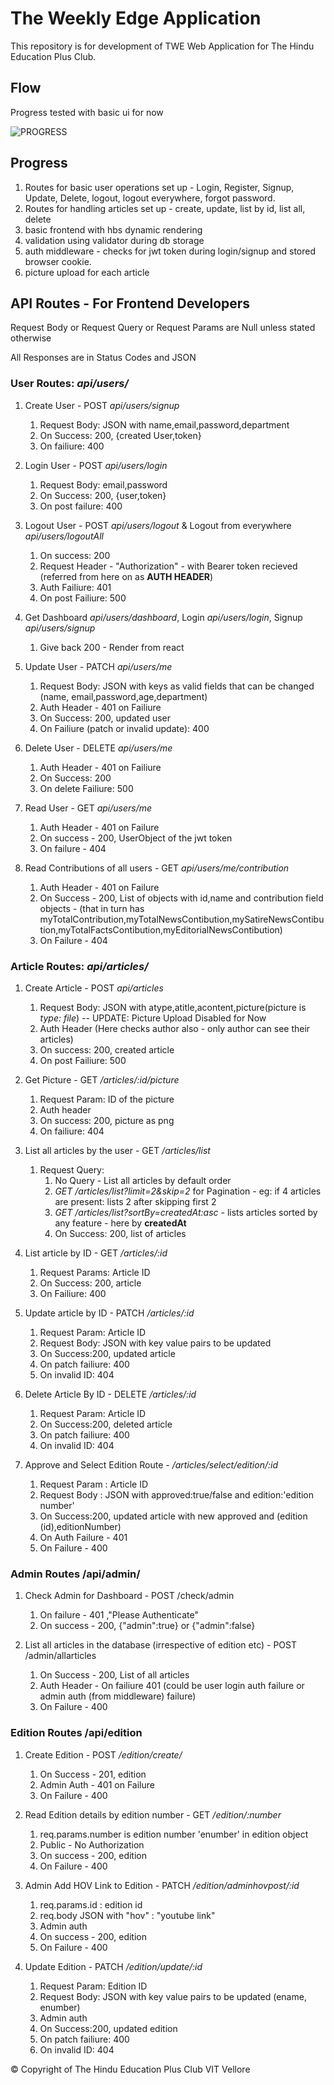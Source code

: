 # The Weekly Edge Application

This repository is for development of TWE Web Application for The Hindu Education Plus Club. 

## Flow

Progress tested with basic ui for now

![PROGRESS](./images/backendProgress3.png)

## Progress

1. Routes for basic user operations set up - Login, Register, Signup, Update, Delete, logout, logout everywhere, forgot password.
2. Routes for handling articles set up - create, update, list by id, list all, delete
3. basic frontend with hbs dynamic rendering
4. validation using validator during db storage
5. auth middleware - checks for jwt token during login/signup and stored browser cookie.
6. picture upload for each article

## API Routes - For Frontend Developers

Request Body or Request Query or Request Params are Null unless stated otherwise

All Responses are in Status Codes and JSON

### User Routes: *api/users/*

1. Create User - POST *api/users/signup*
   1. Request Body: JSON with name,email,password,department
   2. On Success: 200, {created User,token}
   3. On failiure: 400


2. Login User - POST *api/users/login*
   1. Request Body: email,password
   2. On Success: 200, {user,token}
   3. On post failure: 400


3. Logout User - POST *api/users/logout* & Logout from everywhere *api/users/logoutAll*
   1. On success: 200
   2. Request Header - "Authorization" - with Bearer token recieved (referred from here on as **AUTH HEADER**)
   3. Auth Failiure: 401
   4. On post Failiure: 500

4. Get Dashboard *api/users/dashboard*, Login *api/users/login*, Signup *api/users/signup*
   1. Give back 200 - Render from react

5. Update User - PATCH *api/users/me*
   1. Request Body: JSON with keys as valid fields that can be changed (name, email,password,age,department)
   2. Auth Header - 401 on Failiure
   3. On Success: 200, updated user
   4. On Failiure (patch or invalid update): 400

6. Delete User - DELETE *api/users/me*
   1. Auth Header - 401 on Failiure
   2. On Success: 200
   3. On delete Failiure: 500

7. Read User - GET *api/users/me*
   1. Auth Header - 401 on Failure
   2. On success - 200, UserObject of the jwt token
   3. On failure - 404

8. Read Contributions of all users - GET *api/users/me/contribution*
   1. Auth Header - 401 on Failure
   2. On Success - 200, List of objects with id,name and contribution field objects - (that in turn has myTotalContribution,myTotalNewsContibution,mySatireNewsContibution,myTotalFactsContibution,myEditorialNewsContibution)
   3. On Failure - 404

### Article Routes: *api/articles/*

1. Create Article - POST *api/articles*
   1. Request Body: JSON with atype,atitle,acontent,picture(picture is *type: file*) -- UPDATE: Picture Upload Disabled for Now
   2. Auth Header (Here checks author also - only author can see their articles)
   3. On success: 200, created article
   4. On post Failiure: 500

2. Get Picture - GET */articles/:id/picture*
   1. Request Param: ID of the picture
   2. Auth header
   3. On success: 200, picture as png
   4. On failiure: 404

3. List all articles by the user - GET */articles/list*
   1. Request Query:
      1. No Query - List all articles by default order
      2. *GET /articles/list?limit=2&skip=2* for Pagination - eg: if 4 articles are present: lists 2 after skipping first 2
      3. *GET /articles/list?sortBy=createdAt:asc* - lists articles sorted by any feature - here by **createdAt**
      4. On Success: 200, list of articles

4. List article by ID - GET */articles/:id*
   1. Request Params: Article ID
   2. On Success: 200, article
   3. On Failiure: 400

5. Update article by ID - PATCH */articles/:id*
   1. Request Param: Article ID
   2. Request Body: JSON with key value pairs to be updated 
   3. On Success:200, updated article
   4. On patch failiure: 400
   5. On invalid ID: 404

6. Delete Article By ID - DELETE */articles/:id*
   1. Request Param: Article ID
   2. On Success:200, deleted article
   3. On patch failiure: 400
   4. On invalid ID: 404

7. Approve and Select Edition Route - */articles/select/edition/:id*
   1. Request Param : Article ID
   2. Request Body : JSON with approved:true/false and edition:'edition number'
   3. On Success:200, updated article with new approved and (edition (id),editionNumber)
   4. On Auth Failure - 401
   5. On Failure - 400
   
### Admin Routes /api/admin/

   1. Check Admin for Dashboard - POST /check/admin
      1. On failure - 401 ,"Please Authenticate"
      2. On success - 200, {"admin":true} or {"admin":false}

   2. List all articles in the database (irrespective of edition etc) - POST /admin/allarticles
      1. On Success - 200, List of all articles
      2. Auth Header - On failiure 401 (could be user login auth failure or admin auth (from middleware) failure)
      3. On Failure - 400
   

### Edition Routes /api/edition

1. Create Edition - POST */edition/create/*
   1. On Success - 201, edition
   2. Admin Auth - 401 on Failure
   3. On Failure - 400

2. Read Edition details by edition number - GET */edition/:number*
   1. req.params.number is edition number 'enumber' in edition object
   2. Public - No Authorization
   3. On success - 200, edition
   4. On Failure - 400

3. Admin Add HOV Link to Edition - PATCH */edition/adminhovpost/:id*
   1. req.params.id : edition id
   2. req.body JSON with "hov" : "youtube link"
   3. Admin auth
   4. On success - 200, edition
   5. On Failure - 400

4. Update Edition - PATCH */edition/update/:id*
   1. Request Param: Edition ID
   2. Request Body: JSON with key value pairs to be updated  (ename, enumber)
   3. Admin auth
   4. On Success:200, updated edition
   5. On patch failiure: 400
   6. On invalid ID: 404

&copy;
Copyright of The Hindu Education Plus Club VIT Vellore